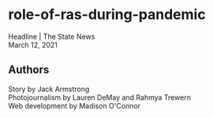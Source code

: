 # role-of-ras-during-pandemic
Headline | The State News
<br>
March 12, 2021

## Authors
Story by Jack Armstrong
<br>
Photojournalism by Lauren DeMay and Rahmya Trewern
<br>
Web development by Madison O'Connor

